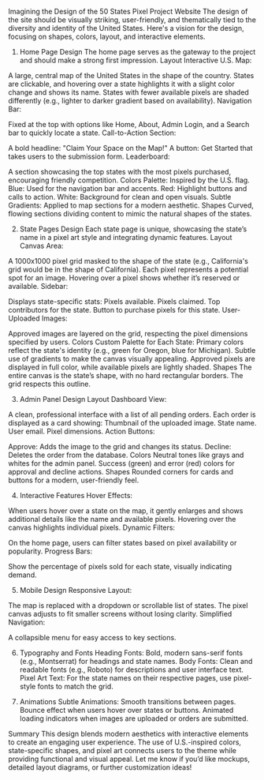 Imagining the Design of the 50 States Pixel Project Website
The design of the site should be visually striking, user-friendly, and thematically tied to the diversity and identity of the United States. Here's a vision for the design, focusing on shapes, colors, layout, and interactive elements.

1. Home Page Design
The home page serves as the gateway to the project and should make a strong first impression.
Layout
Interactive U.S. Map:


A large, central map of the United States in the shape of the country.
States are clickable, and hovering over a state highlights it with a slight color change and shows its name.
States with fewer available pixels are shaded differently (e.g., lighter to darker gradient based on availability).
Navigation Bar:


Fixed at the top with options like Home, About, Admin Login, and a Search bar to quickly locate a state.
Call-to-Action Section:


A bold headline: "Claim Your Space on the Map!"
A button: Get Started that takes users to the submission form.
Leaderboard:


A section showcasing the top states with the most pixels purchased, encouraging friendly competition.
Colors
Palette: Inspired by the U.S. flag.
Blue: Used for the navigation bar and accents.
Red: Highlight buttons and calls to action.
White: Background for clean and open visuals.
Subtle Gradients: Applied to map sections for a modern aesthetic.
Shapes
Curved, flowing sections dividing content to mimic the natural shapes of the states.

2. State Pages Design
Each state page is unique, showcasing the state’s name in a pixel art style and integrating dynamic features.
Layout
Canvas Area:


A 1000x1000 pixel grid masked to the shape of the state (e.g., California's grid would be in the shape of California).
Each pixel represents a potential spot for an image. Hovering over a pixel shows whether it’s reserved or available.
Sidebar:


Displays state-specific stats:
Pixels available.
Pixels claimed.
Top contributors for the state.
Button to purchase pixels for this state.
User-Uploaded Images:


Approved images are layered on the grid, respecting the pixel dimensions specified by users.
Colors
Custom Palette for Each State:
Primary colors reflect the state's identity (e.g., green for Oregon, blue for Michigan).
Subtle use of gradients to make the canvas visually appealing.
Approved pixels are displayed in full color, while available pixels are lightly shaded.
Shapes
The entire canvas is the state’s shape, with no hard rectangular borders. The grid respects this outline.

3. Admin Panel Design
Layout
Dashboard View:


A clean, professional interface with a list of all pending orders.
Each order is displayed as a card showing:
Thumbnail of the uploaded image.
State name.
User email.
Pixel dimensions.
Action Buttons:


Approve: Adds the image to the grid and changes its status.
Decline: Deletes the order from the database.
Colors
Neutral tones like grays and whites for the admin panel.
Success (green) and error (red) colors for approval and decline actions.
Shapes
Rounded corners for cards and buttons for a modern, user-friendly feel.

4. Interactive Features
Hover Effects:


When users hover over a state on the map, it gently enlarges and shows additional details like the name and available pixels.
Hovering over the canvas highlights individual pixels.
Dynamic Filters:


On the home page, users can filter states based on pixel availability or popularity.
Progress Bars:


Show the percentage of pixels sold for each state, visually indicating demand.

5. Mobile Design
Responsive Layout:


The map is replaced with a dropdown or scrollable list of states.
The pixel canvas adjusts to fit smaller screens without losing clarity.
Simplified Navigation:


A collapsible menu for easy access to key sections.

6. Typography and Fonts
Heading Fonts:
Bold, modern sans-serif fonts (e.g., Montserrat) for headings and state names.
Body Fonts:
Clean and readable fonts (e.g., Roboto) for descriptions and user interface text.
Pixel Art Text:
For the state names on their respective pages, use pixel-style fonts to match the grid.

7. Animations
Subtle Animations:
Smooth transitions between pages.
Bounce effect when users hover over states or buttons.
Animated loading indicators when images are uploaded or orders are submitted.

Summary
This design blends modern aesthetics with interactive elements to create an engaging user experience. The use of U.S.-inspired colors, state-specific shapes, and pixel art connects users to the theme while providing functional and visual appeal.
Let me know if you’d like mockups, detailed layout diagrams, or further customization ideas!


